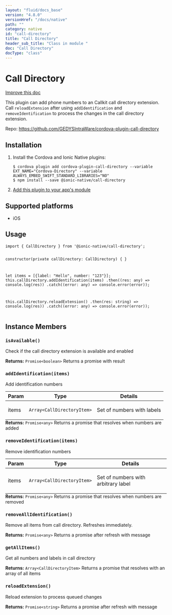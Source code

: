 ```yaml
---
layout: "fluid/docs_base"
version: "4.8.0"
versionHref: "/docs/native"
path: ""
category: native
id: "call-directory"
title: "Call Directory"
header_sub_title: "Class in module "
doc: "Call Directory"
docType: "class"
---
```


<h1 class="api-title">Call Directory</h1>

<a class="improve-v2-docs" href="http://github.com/ionic-team/ionic-native/edit/master/src/@ionic-native/plugins/call-directory/index.ts#L6">
  Improve this doc
</a>







<p>This plugin can add phone numbers to an Callkit call directory extension. Call <code>reloadExtension</code> after using <code>addIdentification</code> and <code>removeIdentification</code>
to process the changes in the call directory extension.</p>


<p>Repo:
  <a href="https://github.com/GEDYSIntraWare/cordova-plugin-call-directory">
    https://github.com/GEDYSIntraWare/cordova-plugin-call-directory
  </a>
</p>


<h2><a class="anchor" name="installation" href="#installation"></a>Installation</h2>
<ol class="installation">
  <li>Install the Cordova and Ionic Native plugins:<br>
    <pre><code class="nohighlight">$ cordova plugin add cordova-plugin-call-directory --variable EXT_NAME="Cordova-Directory" --variable ALWAYS_EMBED_SWIFT_STANDARD_LIBRARIES="NO"
$ npm install --save @ionic-native/call-directory
</code></pre>
  </li>
  <li><a href="https://ionicframework.com/docs/native/#Add_Plugins_to_Your_App_Module">Add this plugin to your app's module</a></li>
</ol>



<h2><a class="anchor" name="platforms" href="#platforms"></a>Supported platforms</h2>
<ul>
  <li>iOS</li>
</ul>






<h2><a class="anchor" name="usage" href="#usage"></a>Usage</h2>
<pre><code class="lang-typescript">import { CallDirectory } from &#39;@ionic-native/call-directory&#39;;


constructor(private callDirectory: CallDirectory) { }


let items = [{label: &quot;Hello&quot;, number: &quot;123&quot;}];
this.callDirectory.addIdentification(items)
  .then((res: any) =&gt; console.log(res))
  .catch((error: any) =&gt; console.error(error));

this.callDirectory.reloadExtension()
  .then(res: string) =&gt; console.log(res))
  .catch((error: any) =&gt; console.error(error));
</code></pre>








<h2><a class="anchor" name="instance-members" href="#instance-members"></a>Instance Members</h2>
<h3><a class="anchor" name="isAvailable" href="#isAvailable"></a><code>isAvailable()</code></h3>


Check if the call directory extension is available and enabled


<div class="return-value" markdown="1">
  <i class="icon ion-arrow-return-left"></i>
  <b>Returns:</b> <code>Promise&lt;boolean&gt;</code> Returns a promise with result
</div><h3><a class="anchor" name="addIdentification" href="#addIdentification"></a><code>addIdentification(items)</code></h3>


Add identification numbers
<table class="table param-table" style="margin:0;">
  <thead>
  <tr>
    <th>Param</th>
    <th>Type</th>
    <th>Details</th>
  </tr>
  </thead>
  <tbody>
  <tr>
    <td>
      items</td>
    <td>
      <code>Array&lt;CallDirectoryItem&gt;</code>
    </td>
    <td>
      <p>Set of numbers with labels</p>
</td>
  </tr>
  </tbody>
</table>

<div class="return-value" markdown="1">
  <i class="icon ion-arrow-return-left"></i>
  <b>Returns:</b> <code>Promise&lt;any&gt;</code> Returns a promise that resolves when numbers are added
</div><h3><a class="anchor" name="removeIdentification" href="#removeIdentification"></a><code>removeIdentification(items)</code></h3>


Remove identification numbers
<table class="table param-table" style="margin:0;">
  <thead>
  <tr>
    <th>Param</th>
    <th>Type</th>
    <th>Details</th>
  </tr>
  </thead>
  <tbody>
  <tr>
    <td>
      items</td>
    <td>
      <code>Array&lt;CallDirectoryItem&gt;</code>
    </td>
    <td>
      <p>Set of numbers with arbitrary label</p>
</td>
  </tr>
  </tbody>
</table>

<div class="return-value" markdown="1">
  <i class="icon ion-arrow-return-left"></i>
  <b>Returns:</b> <code>Promise&lt;any&gt;</code> Returns a promise that resolves when numbers are removed
</div><h3><a class="anchor" name="removeAllIdentification" href="#removeAllIdentification"></a><code>removeAllIdentification()</code></h3>


Remove all items from call directory. Refreshes immediately.


<div class="return-value" markdown="1">
  <i class="icon ion-arrow-return-left"></i>
  <b>Returns:</b> <code>Promise&lt;any&gt;</code> Returns a promise after refresh with message
</div><h3><a class="anchor" name="getAllItems" href="#getAllItems"></a><code>getAllItems()</code></h3>


Get all numbers and labels in call directory


<div class="return-value" markdown="1">
  <i class="icon ion-arrow-return-left"></i>
  <b>Returns:</b> <code>Array&lt;CallDirectoryItem&gt;</code> Returns a promise that resolves with an array of all items
</div><h3><a class="anchor" name="reloadExtension" href="#reloadExtension"></a><code>reloadExtension()</code></h3>


Reload extension to process queued changes


<div class="return-value" markdown="1">
  <i class="icon ion-arrow-return-left"></i>
  <b>Returns:</b> <code>Promise&lt;string&gt;</code> Returns a promise after refresh with message
</div>





